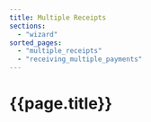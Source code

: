 ```yaml
---
title: Multiple Receipts
sections:
  - "wizard"
sorted_pages:
  - "multiple_receipts"
  - "receiving_multiple_payments"
---
```

# {{page.title}}
